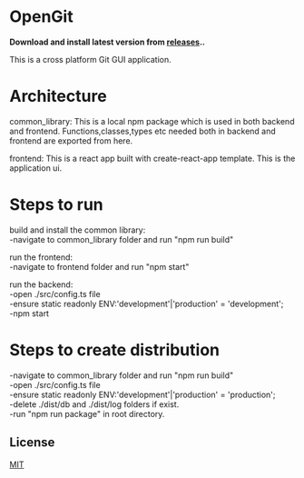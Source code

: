 # OpenGit

**Download and install latest version from [releases](https://github.com/TulshiDas39/OpenGit/releases)..**

This is a cross platform Git GUI application.

# Architecture

common_library: This is a local npm package which is used in both backend and frontend. Functions,classes,types etc needed both in backend and frontend are exported from here.

frontend: This is a react app built with create-react-app template. This is the application ui.

# Steps to run

build and install the common library:  
-navigate to common_library folder and run "npm run build"  
  
run the frontend:  
-navigate to frontend folder and run "npm start"  
  
run the backend:    
-open ./src/config.ts file  
-ensure static readonly ENV:'development'|'production' = 'development';      
-npm start  

# Steps to create distribution
-navigate to common_library folder and run "npm run build"  
-open ./src/config.ts file  
-ensure static readonly ENV:'development'|'production' = 'production';  
-delete ./dist/db and ./dist/log folders if exist.  
-run "npm run package" in root directory.  

## License

[MIT](LICENSE)
